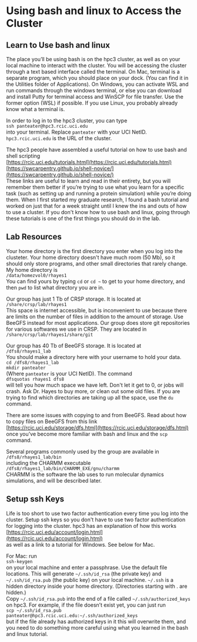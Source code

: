 # Using bash and linux to Access the Cluster

## Learn to Use bash and linux

The place you’ll be using bash is on the hpc3 cluster, as well as on your local machine to interact with the cluster. You will be accessing the cluster through a text based interface called the terminal. On Mac, terminal is a separate program, which you should place on your dock. (You can find it in the Utilities folder of Applications). On Windows, you can activate WSL and run commands through the windows terminal, or else you can download and install Putty for terminal access and WinSCP for file transfer. Use the former option (WSL) if possible. If you use Linux, you probably already know what a terminal is.

In order to log in to the hpc3 cluster, you can type  
`ssh panteater@hpc3.rcic.uci.edu`  
into your terminal. Replace `panteater` with your UCI NetID. `hpc3.rcic.uci.edu` is the URL of the cluster.

The hpc3 people have assembled a useful tutorial on how to use bash and shell scripting  
[https://rcic.uci.edu/tutorials.html](https://rcic.uci.edu/tutorials.html)  
[https://swcarpentry.github.io/shell-novice/](https://swcarpentry.github.io/shell-novice/)  
These links are useful to learn and read in their entirety, but you will remember them better if you’re trying to use what you learn for a specific task (such as setting up and running a protein simulation) while you’re doing them. When I first started my graduate research, I found a bash tutorial and worked on just that for a week straight until I knew the ins and outs of how to use a cluster. If you don't know how to use bash and linux, going through these tutorials is one of the first things you should do in the lab.

## Lab Resources

Your home directory is the first directory you enter when you log into the clusteter. Your home directory doesn't have much room (50 Mb), so it should only store programs, and other small directories that rarely change. My home directory is  
`/data/homezvol0/rhayes1`  
You can find yours by typing `cd` or `cd ~` to get to your home directory, and then `pwd` to list what directory you are in.

Our group has just 1 Tb of CRSP storage. It is located at  
`/share/crsp/lab/rhayes1`  
This space is internet accessible, but is inconvenient to use because there are limits on the number of files in addition to the amount of storage. Use BeeGFS instead for most applications. Our group does store git repositories for various softwares we use in CRSP. They are located in  
`/share/crsp/lab/rhayes1/share/git`

Our group has 40 Tb of BeeGFS storage. It is located at  
`/dfs8/rhayes1_lab`  
You should make a directory here with your username to hold your data.  
`cd /dfs8/rhayes1_lab`  
`mkdir panteater`  
(Where `panteater` is your UCI NetID). The command  
`dfsquotas rhayes1 dfs8`  
will tell you how much space we have left. Don't let it get to 0, or jobs will crash. Ask Dr. Hayes to buy more, or clean out some old files. If you are trying to find which directories are taking up all the space, use the `du` command.

There are some issues with copying to and from BeeGFS. Read about how to copy files on BeeGFS from this link  
[https://rcic.uci.edu/storage/dfs.html](https://rcic.uci.edu/storage/dfs.html)  
once you’ve become more familiar with bash and linux and the `scp` command.

Several programs commonly used by the group are available in  
`/dfs8/rhayes1_lab/bin`  
including the CHARMM executable  
`/dfs8/rhayes1_lab/bin/CHARMM_EXE/gnu/charmm`  
CHARMM is the software the lab uses to run molecular dynamics simulations, and will be described later.

## Setup ssh Keys

Life is too short to use two factor authentication every time you log into the cluster. Setup ssh keys so you don't have to use two factor authentication for logging into the cluster. hpc3 has an explanation of how this works  
[https://rcic.uci.edu/account/login.html](https://rcic.uci.edu/account/login.html)  
as well as a link to a tutorial for Windows. See below for Mac.

For Mac: run  
`ssh-keygen`  
on your local machine and enter a passphrase. Use the default file locations. This will generate `~/.ssh/id_rsa` (the private key) and `~/.ssh/id_rsa.pub` (the public key) on your local machine. `~/.ssh` is a hidden directory inside your home directory. (Directories starting with . are hidden.)  
Copy `~/.ssh/id_rsa.pub` into the end of a file called `~/.ssh/authorized_keys` on hpc3. For example, if the file doesn’t exist yet, you can just run  
`scp ~/.ssh/id_rsa.pub panteater@hpc3.rcic.uci.edu:~/.ssh/authorized_keys`  
but if the file already has authorized keys in it this will overwrite them, and you need to do something more careful using what you learned in the bash and linux tutorial.
